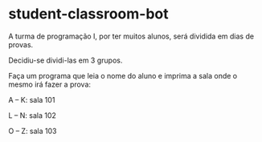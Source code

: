# student-classroom-bot

A turma de programação I, por ter muitos alunos, será dividida em dias de provas. 

Decidiu-se dividi-las em 3 grupos. 

Faça um programa que leia o nome do aluno e imprima a sala onde o mesmo irá fazer a prova:

A – K: sala 101

L – N: sala 102

O – Z: sala 103

